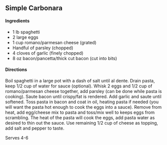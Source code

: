 ## Simple Carbonara

#### Ingredients

* 1 lb spaghetti
* 2 large eggs
* 1 cup romano/parmesan cheese (grated)
* Handful of parsley (chopped)
* 4 cloves of garlic (finely chopped)
* 8 oz bacon/pancetta/thick cut bacon (cut into bits)

#### Directions

Boil spaghetti in a large pot with a dash of salt until al dente.  Drain pasta, keep 1/2 cup of water for sauce (optional).  Whisk 2 eggs and 1/2 cup of romano/parmesan cheese together, add parsley (can be done while pasta is cooking).  Saute bacon until crispy/fat is rendered.  Add garlic and saute until softened.  Toss pasta in bacon and coat in oil, heating pasta if needed (you will want the pasta hot enough to cook the eggs into a sauce).  Remove from heat, add egg/cheese mix to pasta and toss/mix well to keeps eggs from scrambling.  The heat of the pasta will cook the eggs, add pasta water as desired to thin out the sauce.  Use remaining 1/2 cup of cheese as topping, add salt and pepper to taste.

Serves 4-6
